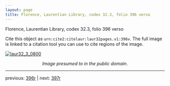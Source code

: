 ```yaml
---
layout: page
title: Florence, Laurentian Library, codex 32.3, folio 396 verso
---
```


Florence, Laurentian Library, codex 32.3, folio 396 verso

Cite this object as `urn:cite2:citelaur:laur32pages.v1:396v`.  The full image is linked to a citation tool you can use to cite regions of the image.

[![laur32_3_0800](http://www.homermultitext.org/iipsrv?IIIF=/project/homer/pyramidal/deepzoom/citelaur/laur32imgs/v1/laur32_3_0800.tif/full/800,/0/default.jpg)](http://www.homermultitext.org/ict2/?urn=urn:cite2:citelaur:laur32imgs.v1:laur32_3_0800) 

<p style="text-align: center; font-style: italic;">Image presumed to in the public domain.</p>

---

previous: [396r](../396r/) | next: [397r](../397r/)